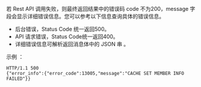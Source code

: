 若 Rest API 调用失败，则最终返回结果中的错误码 code 不为200，message 字段会显示详细错误信息。您可以参考以下信息查询具体的错误信息。

- 后台错误，Status Code 统一返回500。
- API 请求错误，Status Code统一返回400。
- 详细错误信息可解析返回消息体中的 JSON 串 。

示例 ：

```
HTTP/1.1 500
{"error_info":{"error_code":13005,"message":"CACHE SET MEMBER INFO FAILED"}}
```
